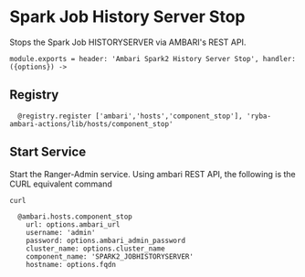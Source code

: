 
# Spark Job History Server Stop

Stops the Spark Job HISTORYSERVER via AMBARI's REST API.

    module.exports = header: 'Ambari Spark2 History Server Stop', handler: ({options}) ->
    
## Registry

      @registry.register ['ambari','hosts','component_stop'], 'ryba-ambari-actions/lib/hosts/component_stop'

## Start Service

Start the Ranger-Admin service. Using ambari REST API, the following is the
CURL equivalent command

```
curl 
```

      @ambari.hosts.component_stop
        url: options.ambari_url
        username: 'admin'
        password: options.ambari_admin_password
        cluster_name: options.cluster_name
        component_name: 'SPARK2_JOBHISTORYSERVER'
        hostname: options.fqdn